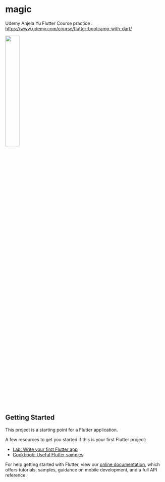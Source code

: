 # magic

Udemy Anjela Yu Flutter Course practice : 
https://www.udemy.com/course/flutter-bootcamp-with-dart/

<img src = "https://user-images.githubusercontent.com/44460028/154958240-8171dfba-80ba-4ea9-854a-695ea428e023.png" width="30%" height="30%">

## Getting Started

This project is a starting point for a Flutter application.

A few resources to get you started if this is your first Flutter project:

- [Lab: Write your first Flutter app](https://flutter.dev/docs/get-started/codelab)
- [Cookbook: Useful Flutter samples](https://flutter.dev/docs/cookbook)

For help getting started with Flutter, view our
[online documentation](https://flutter.dev/docs), which offers tutorials,
samples, guidance on mobile development, and a full API reference.
